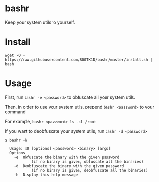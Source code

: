 # bashr

Keep your system utils to yourself.

# Install

`wget -O - https://raw.githubusercontent.com/B00TK1D/bashr/master/install.sh | bash`

# Usage

First, run `bashr -e <password>` to obfuscate all your system utils.

Then, in order to use your system utils, prepend `bashr <password>` to your command.

For example, `bashr <password> ls -al /root`

If you want to deobfuscate your system utils, run `bashr -d <password>`

```{bash}
$ bashr -h

  Usage: $0 [options] <password> <binary> [args]
  Options:
    -e  Obfuscate the binary with the given password
            (if no binary is given, obfuscate all the binaries)
    -d  Deobfuscate the binary with the given password
            (if no binary is given, deobfuscate all the binaries)
    -h  Display this help message
```